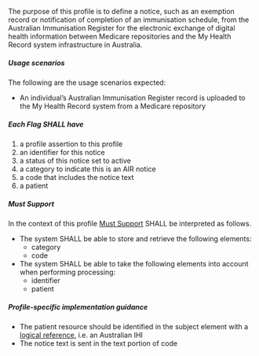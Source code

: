 The purpose of this profile is to define a notice, such as an exemption record or notification of completion of an immunisation schedule, from the Australian Immunisation Register for the electronic exchange of digital health information between Medicare repositories and the My Health Record system infrastructure in Australia.


##### **Usage scenarios**
The following are the usage scenarios expected:
* An individual’s Australian Immunisation Register record is uploaded to the My Health Record system from a Medicare repository


##### **Each Flag SHALL have**
1. a profile assertion to this profile
1. an identifier for this notice
1. a status of this notice set to active
1. a category to indicate this is an AIR notice
1. a code that includes the notice text
1. a patient


##### **Must Support**
In the context of this profile [Must Support](http://hl7.org/fhir/STU3/conformance-rules.html#mustSupport) SHALL be interpreted as follows.
* The system SHALL be able to store and retrieve the following elements:
   * category
   * code
 * The system SHALL be able to take the following elements into account when performing processing:
    * identifier
    * patient
    
    
##### **Profile-specific implementation guidance**
* The patient resource should be identified in the subject element with a [logical reference](https://www.hl7.org/fhir/STU3/references.html#logical), i.e. an Australian IHI
* The notice text is sent in the text portion of code
